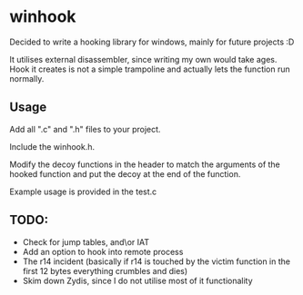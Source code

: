 # winhook

Decided to write a hooking library for windows, mainly for future projects :D

It utilises external disassembler, since writing my own would take ages. Hook it creates is not a simple trampoline and actually lets the function run normally.



## Usage
Add all ".c" and ".h" files to your project.

Include the winhook.h.

Modify the decoy functions in the header to match the arguments of the hooked function and put the decoy at the end of the function.

Example usage is provided in the test.c

## TODO:
 - Check for jump tables, and\or IAT
 - Add an option to hook into remote process
 - The r14 incident (basically if r14 is touched by the victim function in the first 12 bytes everything crumbles and dies)
 - Skim down Zydis, since I do not utilise most of it functionality
